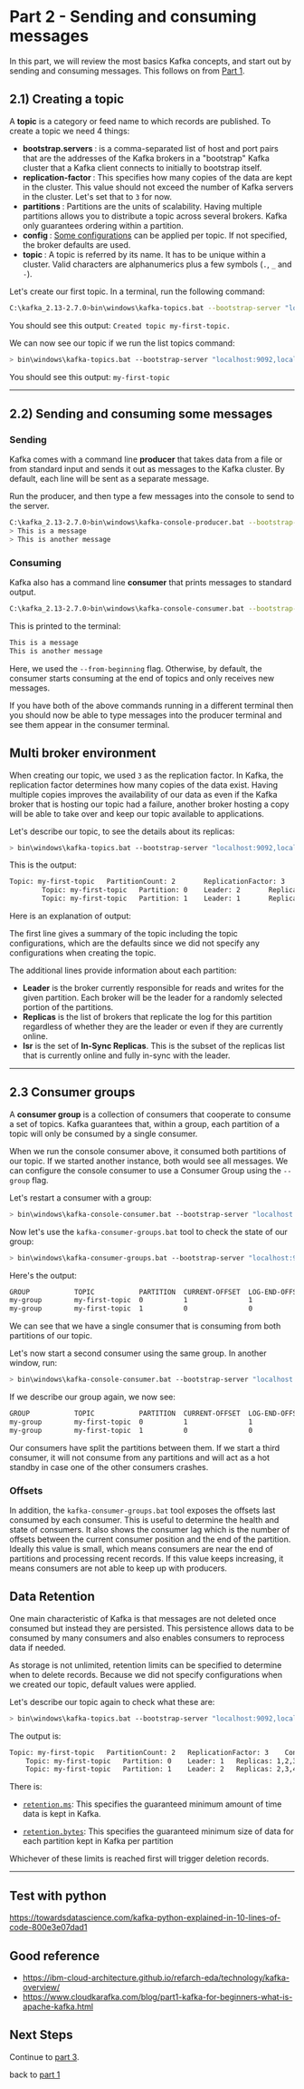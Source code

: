 # Part 2 - Sending and consuming messages

In this part, we will review the most basics Kafka concepts, and start out by sending and consuming messages. This follows on from [Part 1](../part1/README.md).

## 2.1) Creating a topic

A **topic** is a category or feed name to which records are published. To create a topic we need 4 things:
- <b> bootstrap.servers </b> : is a comma-separated list of host and port pairs that are the addresses of the Kafka brokers in a "bootstrap" Kafka cluster that a Kafka client connects to initially to bootstrap itself.
- <b> replication-factor </b> : This specifies how many copies of the data are kept in the cluster. This value should not exceed the number of Kafka servers in the cluster. Let's set that to `3` for now.
- <b> partitions </b> : Partitions are the units of scalability. Having multiple partitions allows you to distribute a topic across several brokers. Kafka only guarantees ordering within a partition.    
- <b> config </b> : [Some configurations](https://kafka.apache.org/documentation/#topicconfigs) can be applied per topic. If not specified, the broker defaults are used.
- <b> topic </b> : A topic is referred by its name. It has to be unique within a cluster. Valid characters are alphanumerics plus a few symbols (`.`, `_` and `-`).

Let's create our first topic. In a terminal, run the following command:

```sh
C:\kafka_2.13-2.7.0>bin\windows\kafka-topics.bat --bootstrap-server "localhost:9092,localhost:9192,localhost:9292" --create --replication-factor 3 --partitions 2 --topic my-first-topic
```

You should see this output: `Created topic my-first-topic.`

We can now see our topic if we run the list topics command:
```sh
> bin\windows\kafka-topics.bat --bootstrap-server "localhost:9092,localhost:9192,localhost:9292" --list
```

You should see this output:  `my-first-topic`

---------------

## 2.2) Sending and consuming some messages

### Sending
Kafka comes with a command line **producer** that takes data from a file or from standard input and sends it out as messages to the Kafka cluster. By default, each line will be sent as a separate message.

Run the producer, and then type a few messages into the console to send to the server.

```sh
C:\kafka_2.13-2.7.0>bin\windows\kafka-console-producer.bat --bootstrap-server "localhost:9092,localhost:9192,localhost:9292" --topic my-first-topic
> This is a message
> This is another message
```

### Consuming

Kafka also has a command line **consumer** that prints messages to standard output.

```sh
C:\kafka_2.13-2.7.0>bin\windows\kafka-console-consumer.bat --bootstrap-server "localhost:9092,localhost:9192,localhost:9292" --topic my-first-topic --from-beginning
```

This is printed to the terminal:

```sh
This is a message
This is another message
```

Here, we used the `--from-beginning` flag. Otherwise, by default, the consumer starts consuming at the end of topics and only receives new messages.

If you have both of the above commands running in a different terminal then you should now be able to type messages into the producer terminal and see them appear in the consumer terminal.

## Multi broker environment

When creating our topic, we used `3` as the replication factor. In Kafka, the replication factor determines how many copies of the data exist. Having multiple copies improves the availability of our data as even if the Kafka broker that is hosting our topic had a failure, another broker hosting a copy will be able to take over and keep our topic available to applications.

Let's describe our topic, to see the details about its replicas:

```sh
> bin\windows\kafka-topics.bat --bootstrap-server "localhost:9092,localhost:9192,localhost:9292" --describe --topic my-first-topic
```

This is the output:

```sh
Topic: my-first-topic   PartitionCount: 2       ReplicationFactor: 3    Configs: segment.bytes=1073741824
        Topic: my-first-topic   Partition: 0    Leader: 2       Replicas: 2,0,1 Isr: 2,0,1
        Topic: my-first-topic   Partition: 1    Leader: 1       Replicas: 1,2,0 Isr: 1,2,0
```

Here is an explanation of output:

The first line gives a summary of the topic including the topic configurations, which are the defaults since we did not specify any configurations when creating the topic.

The additional lines provide information about each partition:

- **Leader** is the broker currently responsible for reads and writes for the given partition. Each broker will be the leader for a randomly selected portion of the partitions.
- **Replicas** is the list of brokers that replicate the log for this partition regardless of whether they are the leader or even if they are currently online.
- **Isr** is the set of **In-Sync Replicas**. This is the subset of the replicas list that is currently online and fully in-sync with the leader.

---

## 2.3 Consumer groups

A **consumer group** is a collection of consumers that cooperate to consume a set of topics. Kafka guarantees that, within a group, each partition of a topic will only be consumed by a single consumer.

When we run the console consumer above, it consumed both partitions of our topic. If we started another instance, both would see all messages. We can configure the console consumer to use a Consumer Group using the `--group` flag.

Let's restart a consumer with a group:

```sh
> bin\windows\kafka-console-consumer.bat --bootstrap-server "localhost:9092,localhost:9192,localhost:9292" --topic my-first-topic --from-beginning --group my-group
```

Now let's use the `kafka-consumer-groups.bat` tool to check the state of our group:
```sh
> bin\windows\kafka-consumer-groups.bat --bootstrap-server "localhost:9092,localhost:9192,localhost:9292" --describe --group my-group
```
Here's the output:

```sh
GROUP           TOPIC           PARTITION  CURRENT-OFFSET  LOG-END-OFFSET  LAG             CONSUMER-ID                                              HOST            CLIENT-ID
my-group        my-first-topic  0          1               1               0               consumer-my-group-1-a139ff8b-4e7d-40e4-8c81-660b629913d5 /169.254.0.3    consumer-my-group-1
my-group        my-first-topic  1          0               0               0               consumer-my-group-1-a139ff8b-4e7d-40e4-8c81-660b629913d5 /169.254.0.3    consumer-my-group-1
```


We can see that we have a single consumer that is consuming from both partitions of our topic.

Let's now start a second consumer using the same group. In another window, run:

```sh
> bin\windows\kafka-console-consumer.bat --bootstrap-server "localhost:9092,localhost:9192,localhost:9292" --topic my-first-topic --from-beginning --group my-group
```

If we describe our group again, we now see:
```sh
GROUP           TOPIC           PARTITION  CURRENT-OFFSET  LOG-END-OFFSET  LAG             CONSUMER-ID                                              HOST            CLIENT-ID
my-group        my-first-topic  0          1               1               0               consumer-my-group-1-287eb22f-a2e2-4a8d-9c22-b120622bf885 /169.254.0.3    consumer-my-group-1
my-group        my-first-topic  1          0               0               0               consumer-my-group-1-a139ff8b-4e7d-40e4-8c81-660b629913d5 /169.254.0.3    consumer-my-group-1
```

Our consumers have split the partitions between them. If we start a third consumer, it will not consume from any partitions and will act as a hot standby in case one of the other consumers crashes.

### Offsets

In addition, the `kafka-consumer-groups.bat` tool exposes the offsets last consumed by each consumer. This is useful to determine the health and state of consumers. It also shows the consumer lag which is the number of offsets between the current consumer position and the end of the partition. Ideally this value is small, which means consumers are near the end of partitions and processing recent records. If this value keeps increasing, it means consumers are not able to keep up with producers.


## Data Retention

One main characteristic of Kafka is that messages are not deleted once consumed but instead they are persisted. This persistence allows data to be consumed by many consumers and also enables consumers to reprocess data if needed.

As storage is not unlimited, retention limits can be specified to determine when to delete records. Because we did not specify configurations when we created our topic, default values were applied.

Let's describe our topic again to check what these are:

```sh
> bin\windows\kafka-topics.bat --bootstrap-server "localhost:9092,localhost:9192,localhost:9292" --describe --topic my-first-topic
```

The output is:

```sh
Topic: my-first-topic	PartitionCount: 2	ReplicationFactor: 3	Configs: min.insync.replicas=2,segment.bytes=536870912,retention.ms=86400000,retention.bytes=1073741824
	Topic: my-first-topic	Partition: 0	Leader: 1	Replicas: 1,2,3	Isr: 1,2,3
	Topic: my-first-topic	Partition: 1	Leader: 2	Replicas: 2,3,4	Isr: 2,3,4
```

There is:

- [`retention.ms`](https://kafka.apache.org/documentation/#retention.ms): This specifies the guaranteed minimum amount of time data is kept in Kafka.

- [`retention.bytes`](https://kafka.apache.org/documentation/#retention.bytes): This specifies the guaranteed minimum size of data for each partition kept in Kafka per partition

Whichever of these limits is reached first will trigger deletion records.

---

## Test with python
https://towardsdatascience.com/kafka-python-explained-in-10-lines-of-code-800e3e07dad1

## Good reference
- https://ibm-cloud-architecture.github.io/refarch-eda/technology/kafka-overview/
- https://www.cloudkarafka.com/blog/part1-kafka-for-beginners-what-is-apache-kafka.html

## Next Steps

Continue to [part 3](../part3/README.md).

back to [part 1](../part1/README.md)


